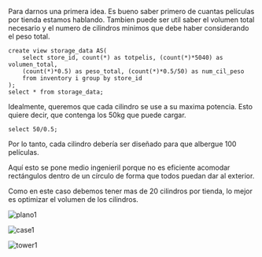 Para darnos una primera idea. Es bueno saber primero
de cuantas películas por tienda estamos hablando.
Tambien puede ser util saber el volumen total necesario y
el numero de cilindros minimos que debe haber considerando el peso total.
```
create view storage_data AS(
	select store_id, count(*) as totpelis, (count(*)*5040) as volumen_total,
	(count(*)*0.5) as peso_total, (count(*)*0.5/50) as num_cil_peso
	from inventory i group by store_id
);
select * from storage_data;
```
Idealmente, queremos que cada cilindro se use a su maxima potencia.
Esto quiere decir, que contenga los 50kg que puede cargar.
```
select 50/0.5;
```
Por lo tanto, cada cilindro debería ser diseñado para que albergue 100 películas.

Aquí esto se pone medio ingenieril porque no es eficiente acomodar rectángulos
dentro de un círculo de forma que todos puedan dar al exterior.

Como en este caso debemos tener mas de 20 cilindros por tienda, lo mejor es optimizar el volumen de los cilindros.

![plano1](https://user-images.githubusercontent.com/56322123/114284091-173f1b80-9a13-11eb-83c2-53180fc468e0.png)

![case1](https://user-images.githubusercontent.com/56322123/114284121-553c3f80-9a13-11eb-8aa0-d811e0e9f71b.png)

![tower1](https://user-images.githubusercontent.com/56322123/114284127-5bcab700-9a13-11eb-96eb-c6836ef17e7f.png)
